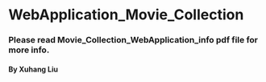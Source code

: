 # WebApplication_Movie_Collection

### Please read Movie_Collection_WebApplication_info pdf file for more info.

####  By Xuhang Liu
